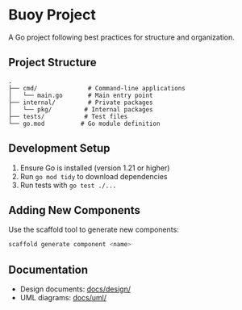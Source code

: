 # Buoy Project

A Go project following best practices for structure and organization.

## Project Structure

```
.
├── cmd/              # Command-line applications
│   └── main.go       # Main entry point
├── internal/         # Private packages
│   └── pkg/         # Internal packages
├── tests/           # Test files
└── go.mod          # Go module definition
```

## Development Setup

1. Ensure Go is installed (version 1.21 or higher)
2. Run `go mod tidy` to download dependencies
3. Run tests with `go test ./...`

## Adding New Components

Use the scaffold tool to generate new components:

```bash
scaffold generate component <name>
```

## Documentation

- Design documents: [docs/design/](docs/design/)
- UML diagrams: [docs/uml/](docs/uml/)
